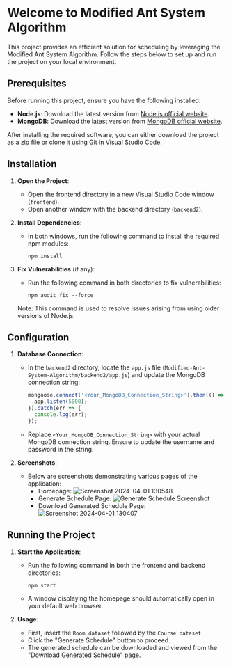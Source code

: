 # Welcome to Modified Ant System Algorithm

This project provides an efficient solution for scheduling by leveraging the Modified Ant System Algorithm. Follow the steps below to set up and run the project on your local environment.

## Prerequisites

Before running this project, ensure you have the following installed:

- **Node.js**: Download the latest version from [Node.js official website](https://nodejs.org/en/download/current).
- **MongoDB**: Download the latest version from [MongoDB official website](https://www.mongodb.com/).

After installing the required software, you can either download the project as a zip file or clone it using Git in Visual Studio Code.

## Installation

1. **Open the Project**:
   - Open the frontend directory in a new Visual Studio Code window (`frontend`).
   - Open another window with the backend directory (`backend2`).

2. **Install Dependencies**:
   - In both windows, run the following command to install the required npm modules:
     ```
     npm install
     ```

3. **Fix Vulnerabilities** (if any):
   - Run the following command in both directories to fix vulnerabilities:
     ```
     npm audit fix --force
     ```
   Note: This command is used to resolve issues arising from using older versions of Node.js.

## Configuration

1. **Database Connection**:
   - In the `backend2` directory, locate the `app.js` file (`Modified-Ant-System-Algorithm/backend2/app.js`) and update the MongoDB connection string:
     ```javascript
     mongoose.connect('<Your_MongoDB_Connection_String>').then(() => {
       app.listen(5000);
     }).catch(err => {
       console.log(err);
     });
     ```
   - Replace `<Your_MongoDB_Connection_String>` with your actual MongoDB connection string. Ensure to update the username and password in the string.

2. **Screenshots**:
   - Below are screenshots demonstrating various pages of the application:
     - Homepage: ![Screenshot 2024-04-01 130548](https://github.com/rabdulmuqtasid/Modified-Ant-System-Algorithm/assets/107633774/e97671b4-4c5f-4644-8c77-c066c6c137c7)
     - Generate Schedule Page: ![Generate Schedule Screenshot](https://github.com/rabdulmuqtasid/Modified-Ant-System-Algorithm/assets/107633774/a98d8ec5-8487-46d3-949a-8c6368547277)
     - Download Generated Schedule Page: ![Screenshot 2024-04-01 130407](https://github.com/rabdulmuqtasid/Modified-Ant-System-Algorithm/assets/107633774/6c939c11-747d-4a21-b5c4-b95d913f8a9c)


## Running the Project

1. **Start the Application**:
   - Run the following command in both the frontend and backend directories:
     ```
     npm start
     ```
   - A window displaying the homepage should automatically open in your default web browser.

2. **Usage**:
   - First, insert the `Room dataset` followed by the `Course dataset`.
   - Click the "Generate Schedule" button to proceed.
   - The generated schedule can be downloaded and viewed from the "Download Generated Schedule" page.
